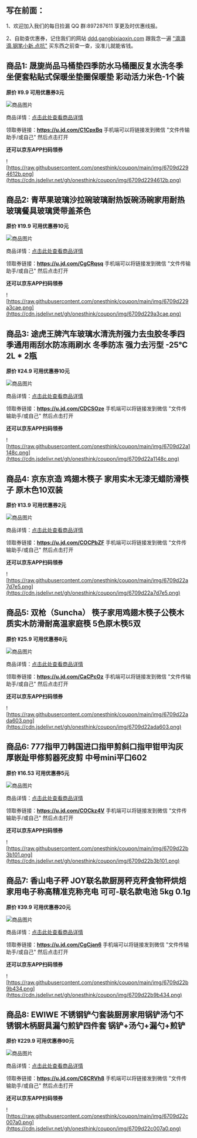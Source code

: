 ## 写在前面：

1、欢迎加入我们的每日捡漏 QQ 群:897287611 享更及时优惠线报。

2、自助查优惠券，记住我们的网站 [ddd.gangbixiaoxin.com](https://ddd.gangbixiaoxin.com) 跟我念一遍 ["滴滴滴.钢笔小新.点抗"](https://ddd.gangbixiaoxin.com) 买东西之前查一查，没准儿就能省钱。

## 商品1: 晟旎尚品马桶垫四季防水马桶圈反复水洗冬季坐便套粘贴式保暖坐垫圈保暖垫 彩动活力米色-1个装

**原价 ¥9.9 可用优惠券3元**

![商品图片](http://img14.360buyimg.com/n1/jfs/t1/224767/35/25914/50227/670615a3Ff82168bc/4d5789c979542205.jpg)

商品详情：[点击此处查看商品详情](https://union-click.jd.com/jdc?e=1003156031&amp;p=JF8BAdsJK1olXwIAXFleCEwXAV8IGlsVVQALUF5bDk0SBF9MRANLAjZbERscSkAJHTRQRA1CCVkdDwtCWhVLHTdNTwcKBENeCVAfUg8beyt1bzJ8IXMHHSNYbwJzXzUBTVJuVAYGOlxYCRRTfzxYZj5xCwFQIS4BD1xXDxtxazliPk9DIjc5aj9eeC5_cjNNOWJqEioVUix1AhNObwBmLWFbLBcrekp3YSZ8WyxdB2JgHTYbfyJ_ZAxBfAxhJG5RLS0iVz1udw9zfCcTOE5hIjkCViNFZRNqeDh-HnFdJyg9eyhWYA1wcjt2KkViViUvfD98XAx6ZzxsLnVdNBYhbDJ1YCh8Yg1wKmV5EylfcClsY3sKbk8XKDYEXTVebANQSApsW1hSKXZeCjcLbA5RD2M4GmsWXAYFXVhaDkISM18IG2tUMwYAVl5cCEwSM244G10WVAEKU1dZDEwVAl8IE1wliqu6gdTs3cOu1_GAzOKyiI--gMDVOHsnAF8IGloXXQIFVVxdOHsXAF8LKwV7XFUKVF5eChh5X2wMQgIWBkFsVFxVD0oVB2s4GVoUXwQyZG4lTDZjagZ0bl5cIANlHToBUkJBChQBG197XwMDCxohWxtqZgteHAlgLVoFZF5t)

领取券链接：**https://u.jd.com/C1CpxBq** 手机端可以将链接发到微信 "文件传输助手/或自己" 然后点击打开

**还可以京东APP扫码领券**

![https://raw.githubusercontent.com/onesthink/coupon/main/img/6709d2294612b.png](https://cdn.jsdelivr.net/gh/onesthink/coupon/img/6709d2294612b.png)

## 商品2: 青苹果玻璃沙拉碗玻璃耐热饭碗汤碗家用耐热玻璃餐具玻璃煲带盖茶色

**原价 ¥19.9 可用优惠券10元**

![商品图片](http://img14.360buyimg.com/n1/jfs/t1/195209/11/47761/122759/66fa18a3F3dcba45b/049c186a7ac675d8.jpg)

商品详情：[点击此处查看商品详情](https://union-click.jd.com/jdc?e=1003156031&amp;p=JF8BAdsJK1olXwIAXFldDk4VB18IGlsUXQQHXFdbAUIWC19MRANLAjZbERscSkAJHTRQRA1CCVkdDwtCWhVLHTdNTwcKBENeCVAfUg8bcQhvR1JyB1hLND8HAC8TfAtOZwRJBwNgOlwrcQxwByZWZTpSXkBRVAg2clxXDxtxazliLmVHIzcHWz9eAzN8cgFNOWVyEj0_UiJ1ShdObABlPWFbEhcqekp0YSZoWyxNB2RgHTobayl3ahh7GwxhJG5RLS1dVzxuWQ1zfCcTOE5hIjkCViNFZRB6bzh2GHBgPyg-CTRTdQZocjhcXUV0NiI7fD9rBRhheCxsPnoFNAELWCtPYCh8cg1zKU95CypffC5sY3sKbk8XKDYGNiUbDi5OcA1tZVtCCnBXHDwldxlnD2M4GmsWXAYFXVhaDkISM18IG2tUMwYFVFlZDk4UM244G10WVAEKU1dZAUkSA18IE1wliqu6gdTs3cOu1_GAzOKyiI--gMDVOHsnAF8IGloXXQIFVVxdOHsXAF8LKwV7XFUHA1leDE95X2wMQgIQAlVsVFxUAUsRA2c4GVoUXwQyZG4vbyxLCghSRRJ1PFwKMFoibA1rXDNSHjl7X3B7EzlZQRVpYigLXQgVC214ZF5t)

领取券链接：**https://u.jd.com/CgCRqsq** 手机端可以将链接发到微信 "文件传输助手/或自己" 然后点击打开

**还可以京东APP扫码领券**

![https://raw.githubusercontent.com/onesthink/coupon/main/img/6709d229a3cae.png](https://cdn.jsdelivr.net/gh/onesthink/coupon/img/6709d229a3cae.png)

## 商品3: 途虎王牌汽车玻璃水清洗剂强力去虫胶冬季四季通用雨刮水防冻雨刷水 冬季防冻 强力去污型 -25℃ 2L * 2瓶

**原价 ¥24.9 可用优惠券10元**

![商品图片](http://img14.360buyimg.com/n1/jfs/t1/241607/10/2334/62395/659793a5F03d58b4e/6fc1db7e0dbb6e69.jpg)

商品详情：[点击此处查看商品详情](https://union-click.jd.com/jdc?e=1003156031&amp;p=JF8BAdkJK1olXwIAXV5ZCUMeC18IGlodWQcFVVdVC04eCl9MRANLAjZbERscSkAJHTRQRA1CCVkdDwtCWhVLHTdNTwcKBENeCVAfUg8bXmYKWwtzCnZHPSgBWCtwXW5DbCtgGA5nOlwBATYeZ2ZsTVNoBHNVDCwPa1xXDxtxaz5sPnVGI1wtWzJ0Vi9-cg1NOWJ-EikVVTl1Ag9Oby5mK2FbLBc-ektuYSZsWyx3B1VgHV8baBN8cBZrZAxhJG5mLS06VD9IewlzfCcTOE5hIjkCViNFZRNvYjhxWnJ7NDw-bChUYCd8cixcJll0LT0qaxJRCht6fz9iPk9eIjchWDJ1YCh8YglxKmVxCCkkeC1sY3sKbk8XKDZmKycKeEMSfwx7bQZ1B014HTtZXwJ3D2M4GmsWXAYFXVhaDkISM18IG2tUMwEHXFhaAHsWM28OGFISVQELU19ZCU4nA2cPK4y45dOI5YvVsZ-Ji7ixvI6c4dKc3G5tOEgnA24JGVsRWgcAVG5tCEgnAF9WdVpGWw4BAQ5aZhcUBzZRHAhDMwYHVV9YDkgQM20JGlkXbTYyCVdfSBtxVB9Nci1JDWZlCl8WfztiRmdtdVlJVHsLMFc5XkNqWhpfQylHPjYCZA)

领取券链接：**https://u.jd.com/CDCSOze** 手机端可以将链接发到微信 "文件传输助手/或自己" 然后点击打开

**还可以京东APP扫码领券**

![https://raw.githubusercontent.com/onesthink/coupon/main/img/6709d22a1148c.png](https://cdn.jsdelivr.net/gh/onesthink/coupon/img/6709d22a1148c.png)

## 商品4: 京东京造 鸡翅木筷子 家用实木无漆无蜡防滑筷子 原木色10双装

**原价 ¥13.9 可用优惠券2元**

![商品图片](http://img14.360buyimg.com/n1/jfs/t1/200221/5/44862/120911/66f909aeFa06c2df6/7834542035a2edce.jpg)

商品详情：[点击此处查看商品详情](https://union-click.jd.com/jdc?e=1003156031&amp;p=JF8BAacJK1olXQUDU1taC0seBF8IGloUXgYCU1lbCkwnRzBQRQQlBENHFRxWFlVMWzBeTA9KQl1XSwwDVFVPRjtUBAJQAVsMFgQZBBVQYhx-cixOLQdECjU7D0xuYhp7Uw8QX2gAFxsPTxZAfzddE1JFJXNGHAZKSEdjeh9tbChAGnJ7PDkpQSBJexpsfzlMXAR1DFYvahFrRwxDYwh3FGZJIjxVcS9kf21rU1JFP1x1FD5fXiJsYAxWbyJhP3JbHRkrfDxKVhZJWjtNGG1gHS4WcDJjYRtrGwRhJGJnIAcuX3tidSl2UB5TBmNkCF0obQhkQx8MaV9lUQoyVW5eCUsQCmkPHVIQbTYCVG4LZksWAm4JE1wSXAUyVW5dDkgeBGcPElwXXAALZF5VD3vArtfdkerA1b_WytaKsezCitPchdMlbTYBZF5cCUkXB2gJGVslbQYBZF1tViUWUGpfElMTDWheV1oEUUJHXgEIGVIdWQAGVG5fCUoVAV84KwVSPHV0PSkGeEpRXQRuHFxsPHNxHApYCiUVQCpaXAZCIV5XXFcNcD5TSzc4G2s)

领取券链接：**https://u.jd.com/COCPbZF** 手机端可以将链接发到微信 "文件传输助手/或自己" 然后点击打开

**还可以京东APP扫码领券**

![https://raw.githubusercontent.com/onesthink/coupon/main/img/6709d22a7d7e5.png](https://cdn.jsdelivr.net/gh/onesthink/coupon/img/6709d22a7d7e5.png)

## 商品5: 双枪（Suncha） 筷子家用鸡翅木筷子公筷木质实木防滑耐高温家庭筷 5色原木筷5双

**原价 ¥25.9 可用优惠券8元**

![商品图片](http://img14.360buyimg.com/n1/jfs/t1/185922/34/38787/93287/654345edFdc49cd02/e52093c13ae77c3d.jpg)

商品详情：[点击此处查看商品详情](https://union-click.jd.com/jdc?e=1003156031&amp;p=JF8BAc8JK1olXwIAXFlZD0IfAl8IGloSXQAEVFxVDUoTAl9MRANLAjZbERscSkAJHTRQRA1CCVkdDwtCWhVLHTdNTwcKBENeCVAfUg8bBxR4HT9WD0dADAY1YABwczJwfSRXWUNEOlwGUkNsWBhVew9KLX1UKCcVCFxXDxtxaz5hBGVDIwEpaDJ0dCt_YitNOWV2Eik_Uit1Sg9Oby5lOmFbVRc9QEp1YSZ0WztdB2ZgHTYbf0lrZRtraAxhJG5RLT0-TTxIczxzfCcTOE5hIjkCViNFZRNqezhyH3JdJA0-QTBVdQ10cjtPKlh0JiUqa0poRA8KZCl2B3oKNzw1WzxfYDN_GTtzKk95EylfeBMnUy5vHiFzAX1nCV0ObRJRcC4OYTtpCwoOZF9tC0oXBGYOHF0cWDYyVF5tSSUeAGoPGVklXDYCUl1UD0MQCmgNGF0QbQYKU26KpfPCid7dk-LBw47V7fmIgffDnec4K2sWbQYDVVxdDEwWAW84K1sWbQUyCjBcW0IQV21fSzVJXgJbDVZbSiUfAWwJGFIlXwcDVlxtOHsTeB8OfxhHHERaDDY1QyxnXhduZBkRGEBsVgUHADBMdDJoTwRlJlB-LRZdOEsn)

领取券链接：**https://u.jd.com/CaCPcOz** 手机端可以将链接发到微信 "文件传输助手/或自己" 然后点击打开

**还可以京东APP扫码领券**

![https://raw.githubusercontent.com/onesthink/coupon/main/img/6709d22ada603.png](https://cdn.jsdelivr.net/gh/onesthink/coupon/img/6709d22ada603.png)

## 商品6: 777指甲刀韩国进口指甲剪斜口指甲钳甲沟灰厚嵌趾甲修剪器死皮剪 中号mini平口602

**原价 ¥16.53 可用优惠券5元**

![商品图片](http://img14.360buyimg.com/n1/jfs/t1/95625/19/48913/64175/66b9e15cFde676148/c331f121022dfe83.jpg)

商品详情：[点击此处查看商品详情](https://union-click.jd.com/jdc?e=1003156031&amp;p=JF8BAdsJK1olXwIAXFhYDEsVB18IGlsUXw8HUllVC04WAF9MRANLAjZbERscSkAJHTRQRA1CCVkdDwtCWhVLHTdNTwcKBENeCVAfUg8bfw19UhpVPmdJJwA4dENiZjloZDh3Fn4DOlwgYyt1QgZvUwlWAGV2Mx0bTlxXDxtxazliLm1eIzcPbzJ0Vi98ciNNOWV-Eig_VT11Sj1ObxBmLmFbPBcqaktkYW5aWyx3B1ZgHTobfyJzZRtRGwxhJG5RLT0-SzxIZzxzfCcTOE5hIjkCViNFZRNYYihTW2ZKLDo-Uh5IdBZacixmXVl0JiI6ay90RBgKQT51B3leIyw-eChfYCh8cg1zKU9xCioCcCxsY3sKbk8XKDYLUyYDXxQfRwxUZQZRPU4cCwwOWy1RD2M4GmsWXAYFXVhaDkISM18IG2tUMwYEUF1aAEMUM244G10WVAEKU1daDk0TCl8IE1wliqu6gdTs3cOu1_GAzOKyiI--gMDVOHsnAF8IGloXXQIFVVxdOHsXAF8LKwV7XFUKVFhVAUh5X2wMQgJGG1psVF9cD0sWBm44GVoUXwQyZG4haj5eQi9rehBmA2N-XCs4XitoYA1DY1p7X3tpNDwcYSxfUSxVeC9yHkBEZF5t)

领取券链接：**https://u.jd.com/COCkz4V** 手机端可以将链接发到微信 "文件传输助手/或自己" 然后点击打开

**还可以京东APP扫码领券**

![https://raw.githubusercontent.com/onesthink/coupon/main/img/6709d22b3b101.png](https://cdn.jsdelivr.net/gh/onesthink/coupon/img/6709d22b3b101.png)

## 商品7: 香山电子秤 JOY联名款厨房秤克秤食物秤烘焙家用电子称高精准克称充电 可可-联名款电池 5kg 0.1g

**原价 ¥39.9 可用优惠券20元**

![商品图片](http://img14.360buyimg.com/n1/jfs/t1/204769/18/35776/57801/648a7ee3F450dafc8/d5c4a3850dacd348.jpg)

商品详情：[点击此处查看商品详情](https://union-click.jd.com/jdc?e=1003156031&amp;p=JF8BAdkJK1olXwIAXFlZCUweAl8IGloTVAQBU1leCU8VC19MRANLAjZbERscSkAJHTRQRA1CCVkdDwtCWhVLHTdNTwcKBENeCVAfUg8bWilWbyJyDXpCVw5ZfQtpfw18EzpoAHJ4OlwYQDxRRRgJYzN0I0ECCQkmQFxXDxtxaz5hFAZHIFw1bzxOZCx8RAFNOWV2EikVVTx1AgdObS5lOGFYIBcqUEp0YSZ4Wy9dB2ZgVS4bayl8dRhBaAxhJG5SIy02VD8Vfz9zfCcTOE5hIjkCViNFZRB7bFp2HHJgMDs9Uh5SdzBgci92KlhiLSY7fz9CXw8KYzx1PgZCIjc1bCh1YCh8Yg1wKV91ECg0WitsY3sKbk8XKDZCKTc5SwBWAA1ubQIdP0F7FRcPdjRnD2M4GmsWXAYFXVhaDkISM18IG2tUMwYBUFheDUkfM244G10WVAEKU1daAUMeC18IE1wliqu6gdTs3cOu1_GAzOKyiI--gMDVOHsnAF8IGloXXQIFVVxdOHsXAF8LKwV7XFUEVl8OX0t5X2wMQgJHGU1sXFxdCU4SM20JGlkXbTYyDRgDfDJwUxNIGAsRKEZ8KDwpACpqXhtydVlQFXFEEilccCN2fSgIRgxuFTYCZA)

领取券链接：**https://u.jd.com/CgCjan6** 手机端可以将链接发到微信 "文件传输助手/或自己" 然后点击打开

**还可以京东APP扫码领券**

![https://raw.githubusercontent.com/onesthink/coupon/main/img/6709d22b9b434.png](https://cdn.jsdelivr.net/gh/onesthink/coupon/img/6709d22b9b434.png)

## 商品8: EWIWE 不锈钢铲勺套装厨房家用锅铲汤勺不锈钢木柄厨具漏勺煎铲四件套 锅铲+汤勺+漏勺+煎铲

**原价 ¥229.9 可用优惠券90元**

![商品图片](http://img14.360buyimg.com/n1/jfs/t1/135233/26/34963/223938/64f004edFf867c0f0/bfd83cadbaae70d5.jpg)

商品详情：[点击此处查看商品详情](https://union-click.jd.com/jdc?e=1003156031&amp;p=JF8BAdEJK1olXwIAXFpcC08XA18IGloRWQEKVVlaCk8fB19MRANLAjZbERscSkAJHTRQRA1CCVkdDwtCWhVLHTdNTwcKBENeCVAfUg8bCjhwaF8TLll2PFsPb0oUeT9dTyZ2K34FOlwHVTRAfRANYQMUIER9AVk7QVxXDxtxaz5hPnVcIictbz9OaCx-Yj9NOWV2Ej0vUih1Sg9OewBlNGFYBhcpUEp1YSZwWztnB2BgHT4bfjl_ZhgJTgxhJG5RIBc2Tz1ufwtzfCcTOE5hIjkCViNFZRB6bzhmH3FdJDs-UiMQdwZScjh2FEViJioOaCgXXRhAYzhhBGIEIDc9byhfYDN_GTt8KmVLCCpfeBMnBm99RyVQAkZiMiRcVTJcWRRYRVxwGwoOZF9tC0oXBGYOHF0cWDYyVF5tSSUXAG4AE1kRXDYDZF5bC0IQC2gBHVsRWQMyVFZaOJy6u7qCqo6d5NKc3Inkr56ev7uWk2slbQUyVF9cCksTBG4KG2slXQUyV24DZkpEBW0JSAwQM1oBUAcEXA8fbWcKGVkdXDYAVV9fCnsnM2ZfYygRW3VdIDZYWiwWABVYTg9oPnB6UzBfUhZoVBF3HiFNXHtAKwtabgInA18)

领取券链接：**https://u.jd.com/C6CRVh8** 手机端可以将链接发到微信 "文件传输助手/或自己" 然后点击打开

**还可以京东APP扫码领券**

![https://raw.githubusercontent.com/onesthink/coupon/main/img/6709d22c007a0.png](https://cdn.jsdelivr.net/gh/onesthink/coupon/img/6709d22c007a0.png)

